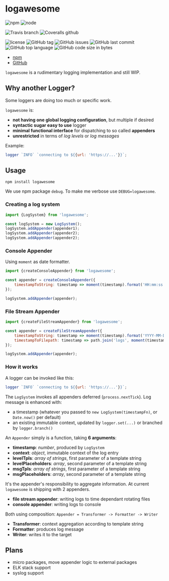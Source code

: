 # logawesome

![npm](https://img.shields.io/npm/v/logawesome.svg)
![node](https://img.shields.io/node/v/logawesome.svg)

![Travis branch](https://img.shields.io/travis/wildoak/logawesome/master.svg)
![Coveralls github](https://img.shields.io/coveralls/github/wildoak/logawesome.svg)

![license](https://img.shields.io/github/license/wildoak/logawesome.svg)
![GitHub tag](https://img.shields.io/github/tag/wildoak/logawesome.svg)
![GitHub issues](https://img.shields.io/github/issues/wildoak/logawesome.svg)
![GitHub last commit](https://img.shields.io/github/last-commit/wildoak/logawesome.svg)
![GitHub top language](https://img.shields.io/github/languages/top/wildoak/logawesome.svg)
![GitHub code size in bytes](https://img.shields.io/github/languages/code-size/wildoak/logawesome.svg)

- [npm](https://www.npmjs.com/package/logawesome)
- [GitHub](https://github.com/wildoak/logawesome)

`logawesome` is a rudimentary logging implementation and still WIP.

## Why another Logger?

Some loggers are doing too much or specific work.

`logawesome` is:
- **not having one global logging configuration**, but multiple if desired
- **syntactic sugar easy to use** logger
- **minimal functional interface** for dispatching to so called **appenders**
- **unrestricted** in terms of *log levels* or *log messages*

Example:

```js
logger `INFO` `connecting to ${{url: 'https://...'}}`;
```


## Usage

`npm install logawesome`

We use npm package `debug`. To make me verbose use `DEBUG=logawesome`.


### Creating a log system

```js
import {LogSystem} from 'logawesome';

const logSystem = new LogSystem();
logSystem.addAppender(appender1);
logSystem.addAppender(appender2);
logSystem.addAppender(appender2);
```


### Console Appender

Using `moment` as date formatter.

```js
import {createConsoleAppender} from 'logawesome';

const appender = createConsoleAppender({
    timestampToString: timestamp => moment(timestamp).format('HH:mm:ss.SSS')
});

logSystem.addAppender(appender);
```

### File Stream Appender

```js
import {createFileStreamAppender} from 'logawesome';

const appender = createFileStreamAppender({
    timestampToString: timestamp => moment(timestamp).format('YYYY-MM-DD HH:mm:ss.SSS'),
    timestampToFilepath: timestamp => path.join('logs', moment(timestamp).format(`[applogs_]YYYY-MM-DD[.${workerName}.json.log]`))
});

logSystem.addAppender(appender);
```


### How it works

A logger can be invoked like this:

```js
logger `INFO` `connecting to ${{url: 'https://...'}}`;
```

The `LogSystem` invokes all appenders deferred (`process.nextTick`). Log message is enhanced with:
- a timestamp (whatever you passed to `new LogSystem(timestampFn)`, or `Date.now()` per default)
- an existing immutable context, updated by `logger.set(...)` or branched by `logger.branch()`

An `Appender` simply is a function, taking **6 arguments**:
- **timestamp**: *number*, produced by `LogSystem`
- **context**: *object*, immutable context of the log entry
- **levelTpls**: *array of strings*, first parameter of a template string
- **levelPlaceholders**: *array*, second parameter of a template string
- **msgTpls**: *array of strings*, first parameter of a template string
- **msgPlaceholders**: *array*, second parameter of a template string

It's the appender's responsibility to aggregate information.
At current `logawesome` is shipping with 2 appenders.
- **file stream appender**: writing logs to time dependant rotating files
- **console appender**: writing logs to console

Both using composition:
`Appender = Transformer -> Formatter -> Writer`

- **Transformer**: context aggregation according to template string
- **Formatter**: produces log message
- **Writer**: writes it to the target


## Plans

- micro packages, move appender logic to external packages
- ELK stack support
- syslog support